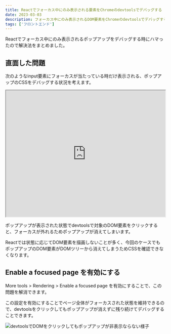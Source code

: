 ```yaml
---
title: Reactでフォーカス中にのみ表示される要素をChromeのdevtoolsでデバッグする
date: 2023-03-03
description: フォーカス中にのみ表示されるDOM要素をChromeのdevtoolsでデバッグする方法について解説します
tags: ['フロントエンド']
---
```


Reactでフォーカス中にのみ表示されるポップアップをデバッグする時にハマったので解決法をまとめました。

## 直面した問題
次のようなinput要素にフォーカスが当たっている時だけ表示される、ポップアップのCSSをデバッグする状況を考えます。

<iframe width="100%" height="400px" src="https://stackblitz.com/edit/react-ts-gnwa6a?embed=1&file=App.tsx&view=preview"></iframe>

ポップアップが表示された状態でdevtoolsで対象のDOM要素をクリックすると、フォーカスが外れるためポップアップが消えてしまいます。

Reactでは状態に応じてDOM要素を描画しないことが多く、今回のケースでもポップアップのDOM要素がDOMツリーから消えてしまうためCSSを確認できなくなります。

## Enable a focused page を有効にする
More tools > Rendering > Enable a focused page を有効にすることで、この問題を解消できます。

この設定を有効にすることでページ全体がフォーカスされた状態を維持できるので、devtoolsをクリックしてもポップアップが消えずに残り続けてデバッグすることできます。

![devtoolsでDOMをクリックしてもポップアップが非表示ならない様子](/images/posts/devtools-debug-only-focus-element/emulate-focus-page.png)